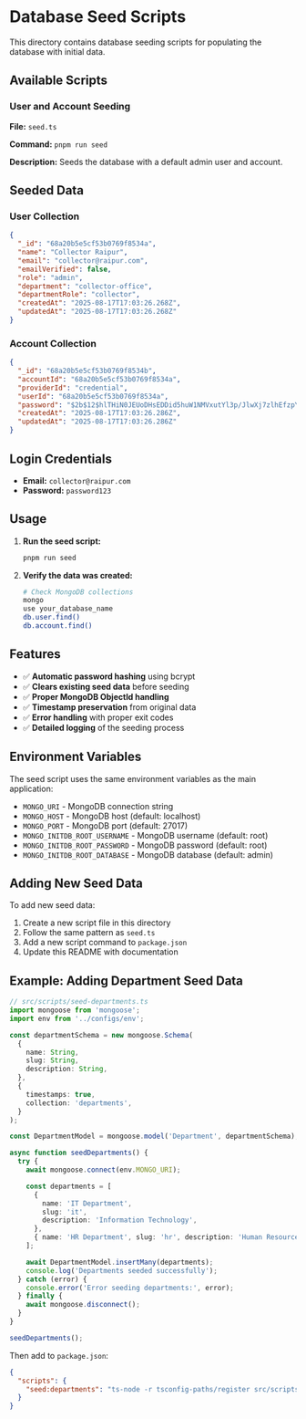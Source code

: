 # Database Seed Scripts

This directory contains database seeding scripts for populating the database with initial data.

## Available Scripts

### User and Account Seeding

**File:** `seed.ts`

**Command:** `pnpm run seed`

**Description:** Seeds the database with a default admin user and account.

## Seeded Data

### User Collection

```json
{
  "_id": "68a20b5e5cf53b0769f8534a",
  "name": "Collector Raipur",
  "email": "collector@raipur.com",
  "emailVerified": false,
  "role": "admin",
  "department": "collector-office",
  "departmentRole": "collector",
  "createdAt": "2025-08-17T17:03:26.268Z",
  "updatedAt": "2025-08-17T17:03:26.268Z"
}
```

### Account Collection

```json
{
  "_id": "68a20b5e5cf53b0769f8534b",
  "accountId": "68a20b5e5cf53b0769f8534a",
  "providerId": "credential",
  "userId": "68a20b5e5cf53b0769f8534a",
  "password": "$2b$12$hlTHiN0JEUoDHsEDDid5huW1NMVxutYl3p/JlwXj7zlhEfzpYfQ6S",
  "createdAt": "2025-08-17T17:03:26.286Z",
  "updatedAt": "2025-08-17T17:03:26.286Z"
}
```

## Login Credentials

- **Email:** `collector@raipur.com`
- **Password:** `password123`

## Usage

1. **Run the seed script:**

   ```bash
   pnpm run seed
   ```

2. **Verify the data was created:**
   ```bash
   # Check MongoDB collections
   mongo
   use your_database_name
   db.user.find()
   db.account.find()
   ```

## Features

- ✅ **Automatic password hashing** using bcrypt
- ✅ **Clears existing seed data** before seeding
- ✅ **Proper MongoDB ObjectId handling**
- ✅ **Timestamp preservation** from original data
- ✅ **Error handling** with proper exit codes
- ✅ **Detailed logging** of the seeding process

## Environment Variables

The seed script uses the same environment variables as the main application:

- `MONGO_URI` - MongoDB connection string
- `MONGO_HOST` - MongoDB host (default: localhost)
- `MONGO_PORT` - MongoDB port (default: 27017)
- `MONGO_INITDB_ROOT_USERNAME` - MongoDB username (default: root)
- `MONGO_INITDB_ROOT_PASSWORD` - MongoDB password (default: root)
- `MONGO_INITDB_ROOT_DATABASE` - MongoDB database (default: admin)

## Adding New Seed Data

To add new seed data:

1. Create a new script file in this directory
2. Follow the same pattern as `seed.ts`
3. Add a new script command to `package.json`
4. Update this README with documentation

## Example: Adding Department Seed Data

```typescript
// src/scripts/seed-departments.ts
import mongoose from 'mongoose';
import env from '../configs/env';

const departmentSchema = new mongoose.Schema(
  {
    name: String,
    slug: String,
    description: String,
  },
  {
    timestamps: true,
    collection: 'departments',
  }
);

const DepartmentModel = mongoose.model('Department', departmentSchema);

async function seedDepartments() {
  try {
    await mongoose.connect(env.MONGO_URI);

    const departments = [
      {
        name: 'IT Department',
        slug: 'it',
        description: 'Information Technology',
      },
      { name: 'HR Department', slug: 'hr', description: 'Human Resources' },
    ];

    await DepartmentModel.insertMany(departments);
    console.log('Departments seeded successfully');
  } catch (error) {
    console.error('Error seeding departments:', error);
  } finally {
    await mongoose.disconnect();
  }
}

seedDepartments();
```

Then add to `package.json`:

```json
{
  "scripts": {
    "seed:departments": "ts-node -r tsconfig-paths/register src/scripts/seed-departments.ts"
  }
}
```
